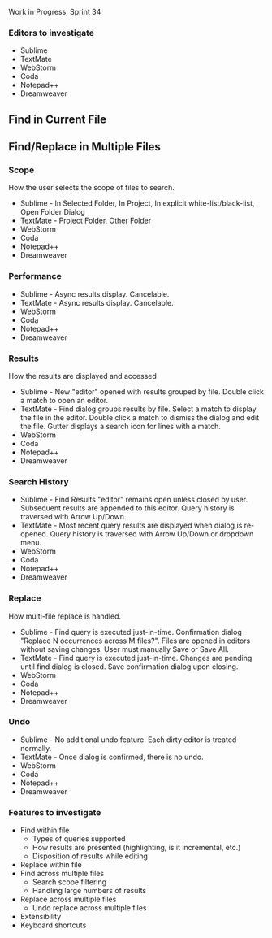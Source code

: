 Work in Progress, Sprint 34

### Editors to investigate

* Sublime
* TextMate
* WebStorm
* Coda
* Notepad++
* Dreamweaver

## Find in Current File

## Find/Replace in Multiple Files

### Scope

How the user selects the scope of files to search.

* Sublime - In Selected Folder, In Project, In explicit white-list/black-list, Open Folder Dialog
* TextMate - Project Folder, Other Folder
* WebStorm
* Coda
* Notepad++
* Dreamweaver

### Performance

* Sublime - Async results display. Cancelable.
* TextMate - Async results display. Cancelable.
* WebStorm
* Coda
* Notepad++
* Dreamweaver

### Results

How the results are displayed and accessed

* Sublime - New "editor" opened with results grouped by file. Double click a match to open an editor.
* TextMate - Find dialog groups results by file. Select a match to display the file in the editor. Double click a match to dismiss the dialog and edit the file. Gutter displays a search icon for lines with a match.
* WebStorm
* Coda
* Notepad++
* Dreamweaver

### Search History

* Sublime - Find Results "editor" remains open unless closed by user. Subsequent results are appended to this editor. Query history is traversed with Arrow Up/Down.
* TextMate - Most recent query results are displayed when dialog is re-opened. Query history is traversed with Arrow Up/Down or dropdown menu. 
* WebStorm
* Coda
* Notepad++
* Dreamweaver

### Replace

How multi-file replace is handled.

* Sublime - Find query is executed just-in-time. Confirmation dialog "Replace N occurrences across M files?". Files are opened in editors without saving changes. User must manually Save or Save All.
* TextMate - Find query is executed just-in-time. Changes are pending until find dialog is closed. Save confirmation dialog upon closing.
* WebStorm
* Coda
* Notepad++
* Dreamweaver

### Undo 
* Sublime - No additional undo feature. Each dirty editor is treated normally.
* TextMate - Once dialog is confirmed, there is no undo.
* WebStorm
* Coda
* Notepad++
* Dreamweaver

### Features to investigate

* Find within file
    * Types of queries supported
    * How results are presented (highlighting, is it incremental, etc.)
    * Disposition of results while editing
* Replace within file
* Find across multiple files
    * Search scope filtering
    * Handling large numbers of results
* Replace across multiple files
    * Undo replace across multiple files
* Extensibility
* Keyboard shortcuts